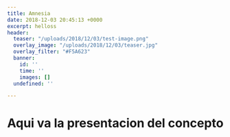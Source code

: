 ```yaml
---
title: Amnesia
date: 2018-12-03 20:45:13 +0000
excerpt: helloss
header:
  teaser: "/uploads/2018/12/03/test-image.png"
  overlay_image: "/uploads/2018/12/03/teaser.jpg"
  overlay_filter: "#F5A623"
  banner:
    id: ''
    time: ''
    images: []
  undefined: ''

---
```

# Aqui va la presentacion del concepto